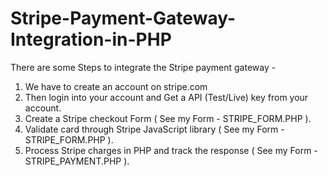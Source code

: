 # Stripe-Payment-Gateway-Integration-in-PHP
There are some Steps to integrate the Stripe payment gateway - 

1. We have to create an account on stripe.com
2. Then login into your account and Get a API (Test/Live) key from your account.
3. Create a Stripe checkout Form ( See my Form - STRIPE_FORM.PHP ).
4. Validate card through Stripe JavaScript library ( See my Form - STRIPE_FORM.PHP ).
5. Process Stripe charges in PHP and track the response ( See my Form - STRIPE_PAYMENT.PHP ).

